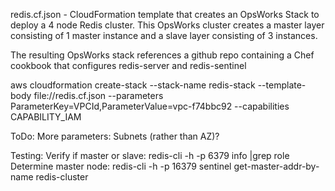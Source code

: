redis.cf.json - CloudFormation template that creates an OpsWorks Stack to deploy a 4 node Redis cluster. This OpsWorks cluster creates a master layer consisting of 1 master instance and a slave layer consisting of 3 instances.

The resulting OpsWorks stack references a github repo containing a Chef cookbook that configures redis-server and redis-sentinel 

aws cloudformation create-stack --stack-name redis-stack --template-body file://redis.cf.json --parameters ParameterKey=VPCId,ParameterValue=vpc-f74bbc92 --capabilities CAPABILITY_IAM

ToDo:
More parameters: Subnets (rather than AZ)?

Testing:
Verify if master or slave: redis-cli -h <host> -p 6379 info |grep role
Determine master node: redis-cli -h <host> -p 16379 sentinel get-master-addr-by-name redis-cluster
